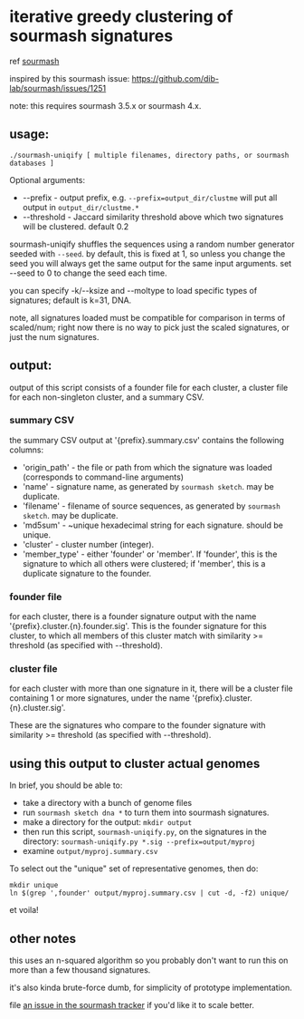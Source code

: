 # iterative greedy clustering of sourmash signatures

ref [sourmash](https://github.com/dib-lab/sourmash/)

inspired by this sourmash issue: https://github.com/dib-lab/sourmash/issues/1251

note: this requires sourmash 3.5.x or sourmash 4.x.

## usage:

```
./sourmash-uniqify [ multiple filenames, directory paths, or sourmash databases ]
```

Optional arguments:
* --prefix - output prefix, e.g. `--prefix=output_dir/clustme` will put all output in `output_dir/clustme.*`
* --threshold - Jaccard similarity threshold above which two signatures will be clustered. default 0.2

sourmash-uniqify shuffles the sequences using a random number generator seeded with `--seed`.  by default, this is fixed at 1, so unless you change the seed you will always get the same output for the same input arguments. set --seed to 0 to change the seed each time.

you can specify -k/--ksize and --moltype to load specific types of signatures; default is k=31, DNA.

note, all signatures loaded must be compatible for comparison in terms of scaled/num; right now there is no way to pick just the scaled signatures, or just the num signatures.

## output:

output of this script consists of a founder file for each cluster, a cluster
file for each non-singleton cluster, and a summary CSV.

### summary CSV

the summary CSV output at '{prefix}.summary.csv' contains the
following columns:

- 'origin_path' - the file or path from which the signature was loaded (corresponds to command-line arguments)
- 'name' - signature name, as generated by `sourmash sketch`. may be duplicate.
- 'filename' - filename of source sequences, as generated by `sourmash sketch`. may be duplicate.
- 'md5sum' - ~unique hexadecimal string for each signature. should be unique.
- 'cluster' - cluster number (integer).
- 'member_type' - either 'founder' or 'member'. If 'founder', this is the signature to which all others were clustered; if 'member', this is a duplicate signature to the founder.

### founder file

for each cluster, there is a founder signature output with the name
'{prefix}.cluster.{n}.founder.sig'. This is the founder signature for this
cluster, to which all members of this cluster match with similarity >= threshold (as specified with --threshold).

### cluster file

for each cluster with more than one signature in it, there will be a
cluster file containing 1 or more signatures, under the name
'{prefix}.cluster.{n}.cluster.sig'.

These are the signatures who compare to the founder signature with
similarity >= threshold (as specified with --threshold).

## using this output to cluster actual genomes

In brief, you should be able to:

* take a directory with a bunch of genome files
* run `sourmash sketch dna *` to turn them into sourmash signatures.
* make a directory for the output: `mkdir output`
* then run this script, `sourmash-uniqify.py`, on the signatures in the directory: `sourmash-uniqify.py *.sig --prefix=output/myproj`
* examine `output/myproj.summary.csv`

To select out the "unique" set of representative genomes, then do:

```
mkdir unique
ln $(grep ',founder' output/myproj.summary.csv | cut -d, -f2) unique/
```

et voila!

## other notes

this uses an n-squared algorithm so you probably don't want to run this on more than a few thousand signatures.

it's also kinda brute-force dumb, for simplicity of prototype implementation.

file [an issue in the sourmash tracker](https://github.com/dib-lab/sourmash/issues) if you'd like it to scale better.
